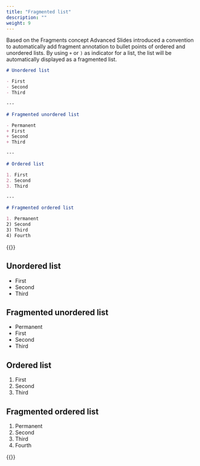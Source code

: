 ```yaml
---
title: "Fragmented list"
description: ""
weight: 9
---
```


Based on the Fragments concept Advanced Slides introduced a convention to automatically add fragment annotation to bullet points of ordered and unordered lists. By using `+` or `)` as indicator for a list, the list will be automatically displayed as a fragmented list.


```md
# Unordered list

- First
- Second
- Third

---

# Fragmented unordered list

- Permanent
+ First
+ Second
+ Third

---

# Ordered list

1. First
2. Second
3. Third

---

# Fragmented ordered list

1. Permanent
2) Second
3) Third
4) Fourth
```

{{<revealjs theme="black" progress="true" controls="true">}}

<section><h1 id="unordered-list">Unordered list</h1>
<ul>
<li>First</li>
<li>Second</li>
<li>Third</li>
</ul>
</section>

<section><h1 id="fragmented-unordered-list">Fragmented unordered list</h1>
<ul>
<li>Permanent</li>
<li class="fragment" data-fragment-index="0">First</li>
<li class="fragment" data-fragment-index="1">Second</li>
<li class="fragment" data-fragment-index="2">Third</li>
</ul>
</section>

<section><h1 id="ordered-list">Ordered list</h1>
<ol>
<li>First</li>
<li>Second</li>
<li>Third</li>
</ol>
</section>

<section><h1 id="fragmented-ordered-list">Fragmented ordered list</h1>
<ol>
<li>Permanent</li>
<li class="fragment" data-fragment-index="0">Second</li>
<li class="fragment" data-fragment-index="1">Third</li>
<li class="fragment" data-fragment-index="2">Fourth</li>
</ol>
</section>

{{</revealjs>}}

